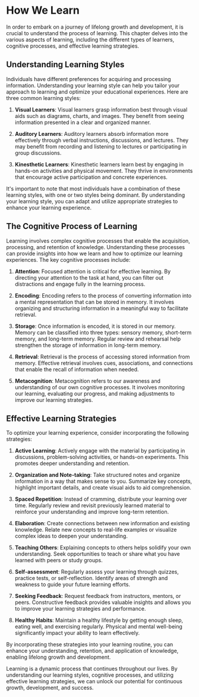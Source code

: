 How We Learn
=======================

In order to embark on a journey of lifelong growth and development, it is crucial to understand the process of learning. This chapter delves into the various aspects of learning, including the different types of learners, cognitive processes, and effective learning strategies.

**Understanding Learning Styles**
---------------------------------

Individuals have different preferences for acquiring and processing information. Understanding your learning style can help you tailor your approach to learning and optimize your educational experiences. Here are three common learning styles:

1. **Visual Learners**: Visual learners grasp information best through visual aids such as diagrams, charts, and images. They benefit from seeing information presented in a clear and organized manner.

2. **Auditory Learners**: Auditory learners absorb information more effectively through verbal instructions, discussions, and lectures. They may benefit from recording and listening to lectures or participating in group discussions.

3. **Kinesthetic Learners**: Kinesthetic learners learn best by engaging in hands-on activities and physical movement. They thrive in environments that encourage active participation and concrete experiences.

It's important to note that most individuals have a combination of these learning styles, with one or two styles being dominant. By understanding your learning style, you can adapt and utilize appropriate strategies to enhance your learning experience.

**The Cognitive Process of Learning**
-------------------------------------

Learning involves complex cognitive processes that enable the acquisition, processing, and retention of knowledge. Understanding these processes can provide insights into how we learn and how to optimize our learning experiences. The key cognitive processes include:

1. **Attention**: Focused attention is critical for effective learning. By directing your attention to the task at hand, you can filter out distractions and engage fully in the learning process.

2. **Encoding**: Encoding refers to the process of converting information into a mental representation that can be stored in memory. It involves organizing and structuring information in a meaningful way to facilitate retrieval.

3. **Storage**: Once information is encoded, it is stored in our memory. Memory can be classified into three types: sensory memory, short-term memory, and long-term memory. Regular review and rehearsal help strengthen the storage of information in long-term memory.

4. **Retrieval**: Retrieval is the process of accessing stored information from memory. Effective retrieval involves cues, associations, and connections that enable the recall of information when needed.

5. **Metacognition**: Metacognition refers to our awareness and understanding of our own cognitive processes. It involves monitoring our learning, evaluating our progress, and making adjustments to improve our learning strategies.

**Effective Learning Strategies**
---------------------------------

To optimize your learning experience, consider incorporating the following strategies:

1. **Active Learning**: Actively engage with the material by participating in discussions, problem-solving activities, or hands-on experiments. This promotes deeper understanding and retention.

2. **Organization and Note-taking**: Take structured notes and organize information in a way that makes sense to you. Summarize key concepts, highlight important details, and create visual aids to aid comprehension.

3. **Spaced Repetition**: Instead of cramming, distribute your learning over time. Regularly review and revisit previously learned material to reinforce your understanding and improve long-term retention.

4. **Elaboration**: Create connections between new information and existing knowledge. Relate new concepts to real-life examples or visualize complex ideas to deepen your understanding.

5. **Teaching Others**: Explaining concepts to others helps solidify your own understanding. Seek opportunities to teach or share what you have learned with peers or study groups.

6. **Self-assessment**: Regularly assess your learning through quizzes, practice tests, or self-reflection. Identify areas of strength and weakness to guide your future learning efforts.

7. **Seeking Feedback**: Request feedback from instructors, mentors, or peers. Constructive feedback provides valuable insights and allows you to improve your learning strategies and performance.

8. **Healthy Habits**: Maintain a healthy lifestyle by getting enough sleep, eating well, and exercising regularly. Physical and mental well-being significantly impact your ability to learn effectively.

By incorporating these strategies into your learning routine, you can enhance your understanding, retention, and application of knowledge, enabling lifelong growth and development.

Learning is a dynamic process that continues throughout our lives. By understanding our learning styles, cognitive processes, and utilizing effective learning strategies, we can unlock our potential for continuous growth, development, and success.
